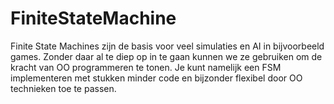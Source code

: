 # FiniteStateMachine
Finite State Machines zijn de basis voor veel simulaties en AI in bijvoorbeeld games. Zonder daar al te diep op in te gaan kunnen we ze gebruiken om de kracht van OO programmeren te tonen. Je kunt namelijk een FSM implementeren met stukken minder code en bijzonder flexibel door OO technieken toe te passen.
